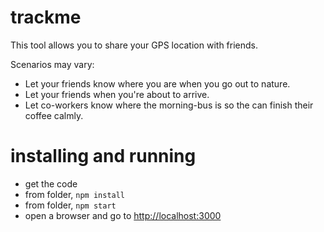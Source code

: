 # trackme
This tool allows you to share your GPS location with friends.

Scenarios may vary:
- Let your friends know where you are when you go out to nature.
- Let your friends when you're about to arrive.
- Let co-workers know where the morning-bus is so the can finish their coffee calmly.

# installing and running

- get the code
- from folder, <code>npm install</code>
- from folder, <code>npm start</code>
- open a browser and go to <a href="http://localhost:3000">http://localhost:3000</a>
